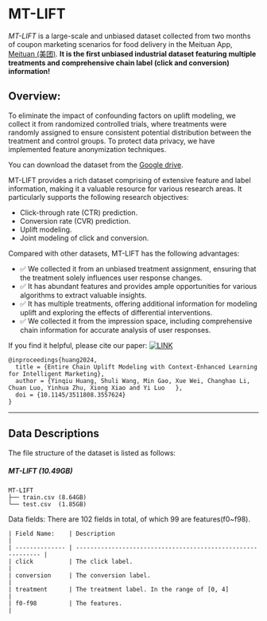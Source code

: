 # MT-LIFT
*MT-LIFT* is a large-scale and unbiased dataset collected from two months of coupon marketing scenarios for food delivery in the Meituan App, [Meituan (美团)](https://www.meituan.com).  **It is the first unbiased industrial dataset featuring multiple treatments and comprehensive chain label (click and conversion) information!** 

## Overview:
To eliminate the impact of confounding factors on uplift modeling, we collect it from randomized controlled trials, where treatments were randomly assigned to ensure consistent potential distribution between the treatment and control groups. To protect data privacy, we have implemented feature anonymization techniques. 

You can download the dataset from the [Google drive](https://drive.google.com/file/d/18Zj-TW-MP_ntbiru6nRBseMxSwCKB3zq/view?usp=drive_link).

MT-LIFT provides a rich dataset comprising of extensive feature and label information, making it a valuable resource for various research areas. It particularly supports the following research objectives:

- Click-through rate (CTR) prediction.
- Conversion rate (CVR) prediction.
- Uplift modeling.
- Joint modeling of click and conversion.

Compared with other datasets, MT-LIFT has the following advantages:
- ✅ We collected it from an unbiased treatment assignment, ensuring that the treatment solely influences user response changes.
- ✅ It has abundant features and provides ample opportunities for various algorithms to extract valuable insights.
- ✅ It has multiple treatments, offering additional information for modeling uplift and exploring the effects of differential interventions.
- ✅ We collected it from the impression space, including comprehensive chain information for accurate analysis of user responses.

If you find it helpful, please cite our paper:
 [![LINK](https://img.shields.io/badge/-Paper%20Link-lightgrey)](https://arxiv.org/submit/5387809/view)

```
@inproceedings{huang2024,
  title = {Entire Chain Uplift Modeling with Context-Enhanced Learning for Intelligent Marketing},
  author = {Yinqiu Huang, Shuli Wang, Min Gao, Xue Wei, Changhao Li, Chuan Luo, Yinhua Zhu, Xiong Xiao and Yi Luo	},
  doi = {10.1145/3511808.3557624}
}
```
----


## Data Descriptions

The file structure of the dataset is listed as follows:
##### MT-LIFT   (10.49GB)

  ```shell
  MT-LIFT
  ├── train.csv (8.64GB)
  └── test.csv  (1.85GB)
  ```

Data fields:
There are 102 fields in total, of which 99 are features(f0~f98).
  ```
| Field Name:    | Description                                                  |
| -------------- | ------------------------------------------------------------ |
| click          | The click label.                                             | 
| conversion     | The conversion label.                                        | 
| treatment      | The treatment label. In the range of [0, 4]                  |
| f0-f98         | The features.                                                | 

